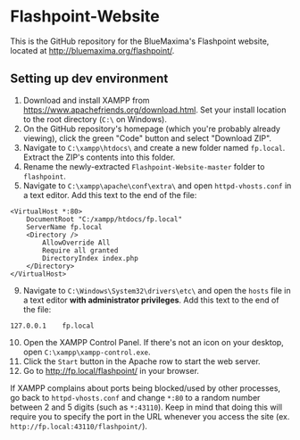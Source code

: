 # Flashpoint-Website
This is the GitHub repository for the BlueMaxima's Flashpoint website, located at http://bluemaxima.org/flashpoint/.

## Setting up dev environment
1. Download and install XAMPP from https://www.apachefriends.org/download.html. Set your install location to the root directory (`C:\` on Windows).
2. On the GitHub repository's homepage (which you're probably already viewing), click the green "Code" button and select "Download ZIP". 
3. Navigate to `C:\xampp\htdocs\` and create a new folder named `fp.local`. Extract the ZIP's contents into this folder.
4. Rename the newly-extracted `Flashpoint-Website-master` folder to `flashpoint`.
5. Navigate to `C:\xampp\apache\conf\extra\` and open `httpd-vhosts.conf` in a text editor. Add this text to the end of the file:
```
<VirtualHost *:80>
    DocumentRoot "C:/xampp/htdocs/fp.local"
    ServerName fp.local
    <Directory />
        AllowOverride All
        Require all granted
        DirectoryIndex index.php
    </Directory>
</VirtualHost>
```
9. Navigate to `C:\Windows\System32\drivers\etc\` and open the `hosts` file in a text editor **with administrator privileges**. Add this text to the end of the file:
```
127.0.0.1    fp.local
```
10. Open the XAMPP Control Panel. If there's not an icon on your desktop, open `C:\xampp\xampp-control.exe`.
11. Click the `Start` button in the Apache row to start the web server. 
12. Go to http://fp.local/flashpoint/ in your browser.

If XAMPP complains about ports being blocked/used by other processes, go back to `httpd-vhosts.conf` and change `*:80` to a random number between 2 and 5 digits (such as `*:43110`). Keep in mind that doing this will require you to specify the port in the URL whenever you access the site (ex. `http://fp.local:43110/flashpoint/`).
